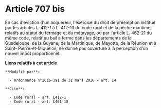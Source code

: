 # Article 707 bis

En cas d'éviction d'un acquéreur, l'exercice du droit de préemption institué par les articles L. 412-1 à L. 412-13 du code
rural et de la pêche maritime, relatifs au statut du fermage et du métayage, ou par l'article L. 462-21 du même code, relatif
au bail à ferme dans les départements de la Guadeloupe, de la Guyane, de la Martinique, de Mayotte, de la Réunion et à Saint-
Pierre-et-Miquelon, ne donne pas ouverture à la perception d'un nouvel impôt proportionnel.

**Liens relatifs à cet article**

	**Modifié par**:

	  - Ordonnance n°2016-391 du 31 mars 2016 - art. 14

	**Cite**:

	  - Code rural - art. L412-1
	  - Code rural - art. L461-18
